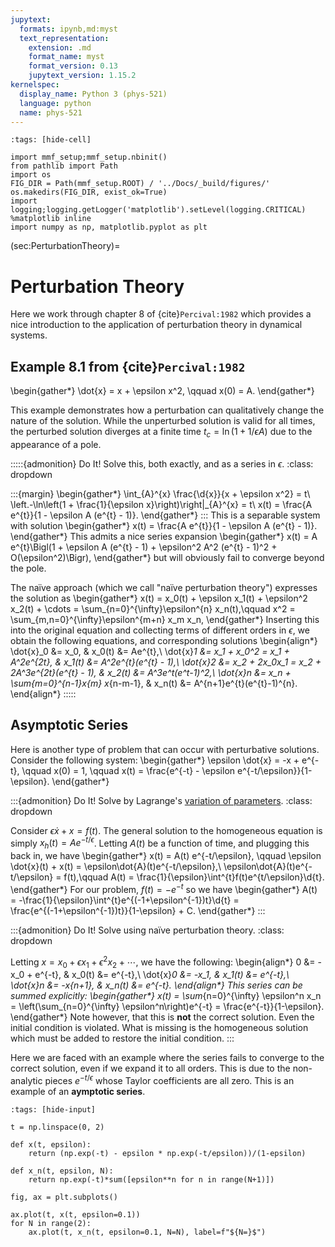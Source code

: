 ```yaml
---
jupytext:
  formats: ipynb,md:myst
  text_representation:
    extension: .md
    format_name: myst
    format_version: 0.13
    jupytext_version: 1.15.2
kernelspec:
  display_name: Python 3 (phys-521)
  language: python
  name: phys-521
---
```


```{code-cell} ipython3
:tags: [hide-cell]

import mmf_setup;mmf_setup.nbinit()
from pathlib import Path
import os
FIG_DIR = Path(mmf_setup.ROOT) / '../Docs/_build/figures/'
os.makedirs(FIG_DIR, exist_ok=True)
import logging;logging.getLogger('matplotlib').setLevel(logging.CRITICAL)
%matplotlib inline
import numpy as np, matplotlib.pyplot as plt
```

(sec:PerturbationTheory)=
# Perturbation Theory

Here we work through chapter 8 of {cite}`Percival:1982` which provides a nice
introduction to the application of perturbation theory in dynamical systems.

## Example 8.1 from {cite}`Percival:1982`

\begin{gather*}
  \dot{x} = x + \epsilon x^2, \qquad x(0) = A.
\end{gather*}

This example demonstrates how a perturbation can qualitatively change the nature of the
solution. While the unperturbed solution is valid for all times, the perturbed solution
diverges at a finite time $t_c = \ln(1 + 1/\epsilon A)$ due to the appearance of a pole. 

:::::{admonition} Do It! Solve this, both exactly, and as a series in $\epsilon$.
:class: dropdown

:::{margin}
\begin{gather*}
  \int_{A}^{x} \frac{\d{x}}{x + \epsilon x^2} = t\\
  \left.-\ln\left(1 + \frac{1}{\epsilon x}\right)\right|_{A}^{x} = t\\
  x(t) = \frac{A e^{t}}{1 - \epsilon A (e^{t} - 1)}.
\end{gather*}
:::
This is a separable system with solution
\begin{gather*}
  x(t) = \frac{A e^{t}}{1 - \epsilon A (e^{t} - 1)}.
\end{gather*}
This admits a nice series expansion
\begin{gather*}
  x(t) = A e^{t}\Bigl(1 + \epsilon A (e^{t} - 1) 
     + \epsilon^2 A^2 (e^{t} - 1)^2 + O(\epsilon^2)\Bigr),
\end{gather*}
but will obviously fail to converge beyond the pole.

The naïve approach (which we call "naïve perturbation theory") expresses the solution as
\begin{gather*}
  x(t) = x_0(t) + \epsilon x_1(t) + \epsilon^2 x_2(t) + \cdots 
  = \sum_{n=0}^{\infty}\epsilon^{n} x_n(t),\qquad
  x^2 = \sum_{m,n=0}^{\infty}\epsilon^{m+n} x_m x_n,
\end{gather*}
Inserting this into the original equation and collecting terms of different orders in
$\epsilon$, we obtain the following equations, and corresponding solutions
\begin{align*}
  \dot{x}_0 &= x_0, & 
  x_0(t) &= Ae^{t},\\
  \dot{x}_1 &= x_1 + x_0^2 = x_1 + A^2e^{2t}, & 
  x_1(t) &= A^2e^{t}(e^{t} - 1),\\
  \dot{x}_2 &= x_2 + 2x_0x_1 = x_2 + 2A^3e^{2t}(e^{t} - 1), &
  x_2(t) &= A^3e^t(e^t-1)^2,\\
  \dot{x}_n &= x_n + \sum_{m=0}^{n-1}x_{m} x_{n-m-1}, &
  x_n(t) &= A^{n+1}e^{t}(e^{t}-1)^{n}.
\end{align*}
:::::

## Asymptotic Series

Here is another type of problem that can occur with perturbative solutions.  Consider
the following system:
\begin{gather*}
  \epsilon \dot{x} = -x + e^{-t}, \qquad x(0) = 1, \qquad
  x(t) = \frac{e^{-t} - \epsilon e^{-t/\epsilon}}{1-\epsilon}.
\end{gather*}

:::{admonition} Do It! Solve by Lagrange's [variation of parameters][].
:class: dropdown

Consider $\epsilon \dot{x} + x = f(t)$. The general solution to the homogeneous equation
is simply $x_h(t) = A e^{-t/\epsilon}$. Letting $A(t)$ be a function of time, and
plugging this back in, we have
\begin{gather*}
  x(t) = A(t) e^{-t/\epsilon}, \qquad
  \epsilon \dot{x}(t) + x(t) = \epsilon\dot{A}(t)e^{-t/\epsilon},\\
  \epsilon\dot{A}(t)e^{-t/\epsilon} = f(t),\qquad
  A(t) = \frac{1}{\epsilon}\int^{t}f(t)e^{t/\epsilon}\d{t}.
\end{gather*}
For our problem, $f(t) = -e^{-t}$ so we have
\begin{gather*}
  A(t) = -\frac{1}{\epsilon}\int^{t}e^{(-1+\epsilon^{-1})t}\d{t}
       = \frac{e^{(-1+\epsilon^{-1})t}}{1-\epsilon} + C.
\end{gather*}
:::

:::{admonition} Do It! Solve using naïve perturbation theory.
:class: dropdown

Letting $x = x_0 + \epsilon x_1 + \epsilon ^2 x_2 + \cdots$, we have the following:
\begin{align*}
  0 &= - x_0 + e^{-t}, &
  x_0(t) &= e^{-t},\\
  \dot{x}_0 &= -x_1, &
  x_1(t) &= e^{-t},\\
  \dot{x}_n &= -x_{n+1}, &
  x_n(t) &= e^{-t}.
\end{align*}
This series can be summed explicitly:
\begin{gather*}
  x(t) = \sum_{n=0}^{\infty} \epsilon^n x_n 
  = \left(\sum_{n=0}^{\infty} \epsilon^n\right)e^{-t}
  = \frac{e^{-t}}{1-\epsilon}.
\end{gather*}
Note however, that this is **not** the correct solution.  Even the initial condition is
violated.  What is missing is the homogeneous solution which must be added to restore
the initial condition.
:::

Here we are faced with an example where the series fails to converge to the correct
solution, even if we expand it to all orders.  This is due to the non-analytic pieces
$e^{-t/\epsilon}$ whose Taylor coefficients are all zero.  This is an example of an
**aymptotic series**.

```{code-cell}
:tags: [hide-input]

t = np.linspace(0, 2)

def x(t, epsilon):
    return (np.exp(-t) - epsilon * np.exp(-t/epsilon))/(1-epsilon)

def x_n(t, epsilon, N):
    return np.exp(-t)*sum([epsilon**n for n in range(N+1)])

fig, ax = plt.subplots()

ax.plot(t, x(t, epsilon=0.1))
for N in range(2):
    ax.plot(t, x_n(t, epsilon=0.1, N=N), label=f"${N=}$")
```



[variation of parameters]: <https://en.wikipedia.org/wiki/Variation_of_parameters>
